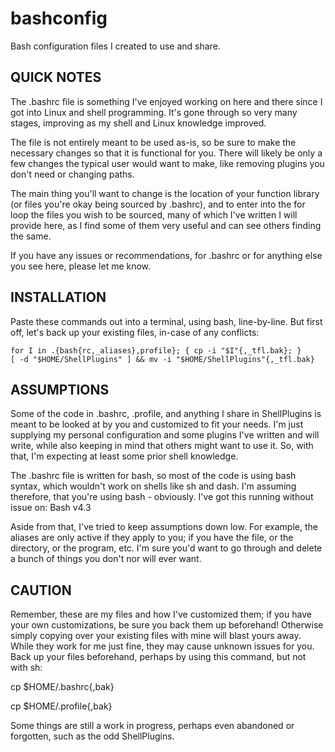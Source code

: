 # bashconfig
Bash configuration files I created to use and share.

QUICK NOTES
-----------

The .bashrc file is something I've enjoyed working on here and there since I got into Linux and shell programming. It's gone through so very many stages, improving as my shell and Linux knowledge improved.

The file is not entirely meant to be used as-is, so be sure to make the necessary changes so that it is functional for you. There
will likely be only a few changes the typical user would want to make, like removing plugins you don't need or changing paths.

The main thing you'll want to change is the location of your function library (or files you're okay being sourced by .bashrc), and to enter into the for loop the files you wish to be sourced, many of which I've written I will provide here, as I find some of them very useful and can see others finding the same.

If you have any issues or recommendations, for .bashrc or for anything else you see here, please let me know.

INSTALLATION
------------

Paste these commands out into a terminal, using bash, line-by-line. But first off, let's back up your existing files, in-case of any conflicts:

    for I in .{bash{rc,_aliases},profile}; { cp -i "$I"{,_tfl.bak}; }
    [ -d "$HOME/ShellPlugins" ] && mv -i "$HOME/ShellPlugins"{,_tfl.bak}

ASSUMPTIONS
-----------

Some of the code in .bashrc, .profile, and anything I share in ShellPlugins is meant to be looked at by you and customized to fit your needs. I'm just supplying my personal configuration and some plugins I've written and will write, while also keeping in mind that others might want to use it. So, with that, I'm expecting at least some prior shell knowledge.

The .bashrc file is written for bash, so most of the code is using bash syntax, which wouldn't work on shells like sh and dash. I'm assuming therefore, that you're using bash - obviously. I've got this running without issue on: Bash v4.3

Aside from that, I've tried to keep assumptions down low. For example, the aliases are only active if they apply to you; if you have the file, or the directory, or the program, etc. I'm sure you'd want to go through and delete a bunch of things you don't nor will ever want.

CAUTION
-------

Remember, these are my files and how I've customized them; if you have your own customizations, be sure you back them up beforehand! Otherwise simply copying over your existing files with mine will blast yours away. While they work for me just fine, they may cause unknown issues for you. Back up your files beforehand, perhaps by using this command, but not with sh:

cp $HOME/.bashrc{,bak}

cp $HOME/.profile{,bak}

Some things are still a work in progress, perhaps even abandoned or forgotten, such as the odd ShellPlugins.
